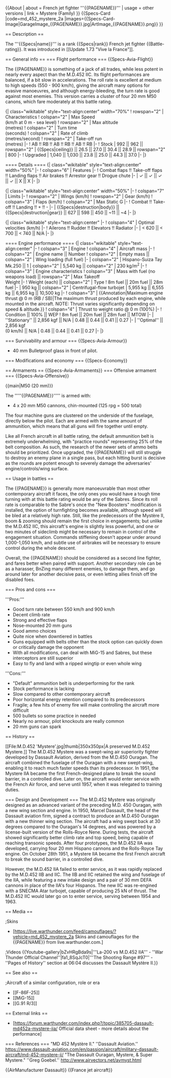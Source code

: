{{About
| about = French jet fighter '''{{PAGENAME}}'''
| usage = other versions
| link = Mystere (Family)
}}
{{Specs-Card
|code=md_452_mystere_2a
|images={{Specs-Card-Image|GarageImage_{{PAGENAME}}.jpg|ArtImage\_{{PAGENAME}}.png}}
}}

== Description ==

<!-- ''In the description, the first part should be about the history of and the creation and combat usage of the aircraft, as well as its key features. In the second part, tell the reader about the aircraft in the game. Insert a screenshot of the vehicle, so that if the novice player does not remember the vehicle by name, he will immediately understand what kind of vehicle the article is talking about.'' -->

The '''{{Specs|name}}''' is a rank {{Specs|rank}} French jet fighter {{Battle-rating}}. It was introduced in [[Update 1.73 "Vive la France"]].

== General info ==
=== Flight performance ===
{{Specs-Avia-Flight}}

<!-- ''Describe how the aircraft behaves in the air. Speed, manoeuvrability, acceleration and allowable loads - these are the most important characteristics of the vehicle.'' -->

The {{PAGENAME}} is something of a jack of all trades, while less potent in nearly every aspect than the M.D.452 IIC. Its flight performances are balanced, if a bit slow in accelerations. The roll rate is excellent at medium to high speeds (550 - 900 km/h), giving the aircraft many options for evasive manoeuvres, and although energy-bleeding, the turn rate is good against most enemies. This version carries a cluster of four 20 mm M50 canons, which fare moderately at this battle rating.

{| class="wikitable" style="text-align:center" width="70%"
! rowspan="2" | Characteristics
! colspan="2" | Max Speed<br>(km/h at 0 m - sea level)
! rowspan="2" | Max altitude<br>(metres)
! colspan="2" | Turn time<br>(seconds)
! colspan="2" | Rate of climb<br>(metres/second)
! rowspan="2" | Take-off run<br>(metres)
|-
! AB !! RB !! AB !! RB !! AB !! RB
|-
! Stock
| 992 || 962 || rowspan="2" | {{Specs|ceiling}} || 26.5 || 27.0 || 30.4 || 28.9 || rowspan="2" | 800
|-
! Upgraded
| 1,040 || 1,030 || 23.8 || 25.0 || 44.3 || 37.0
|-
|}

==== Details ====
{| class="wikitable" style="text-align:center" width="50%"
|-
! colspan="6" | Features
|-
! Combat flaps !! Take-off flaps !! Landing flaps !! Air brakes !! Arrestor gear !! Drogue chute
|-
| ✓ || ✓ || ✓ || ✓ || X || X <!-- ✓ -->
|-
|}

{| class="wikitable" style="text-align:center" width="50%"
|-
! colspan="7" | Limits
|-
! rowspan="2" | Wings (km/h)
! rowspan="2" | Gear (km/h)
! colspan="3" | Flaps (km/h)
! colspan="2" | Max Static G
|-
! Combat !! Take-off !! Landing !! + !! -
|-
| {{Specs|destruction|body}} || {{Specs|destruction|gear}} || 627 || 598 || 450 || ~11 || ~4
|-
|}

{| class="wikitable" style="text-align:center"
|-
! colspan="4" | Optimal velocities (km/h)
|-
! Ailerons !! Rudder !! Elevators !! Radiator
|-
| < 620 || < 700 || < 740 || N/A
|-
|}

==== Engine performance ====
{| class="wikitable" style="text-align:center"
|-
! colspan="3" | Engine
! colspan="4" | Aircraft mass
|-
! colspan="2" | Engine name || Number
! colspan="2" | Empty mass || colspan="2" | Wing loading (full fuel)
|-
| colspan="2" | Hispano-Suiza Tay Mk.250 || 1
| colspan="2" | 5,540 kg || colspan="2" | 230 kg/m<sup>2</sup>
|-
! colspan="3" | Engine characteristics
! colspan="3" | Mass with fuel (no weapons load) || rowspan="2" | Max Takeoff<br />Weight
|-
! Weight (each) || colspan="2" | Type
! 8m fuel || 20m fuel || 28m fuel
|-
| 950 kg || colspan="2" | Centrifugal-flow turbojet
| 5,955 kg || 6,555 kg || 6,955 kg || 10,500 kg
|-
! colspan="3" | {{Annotation|Maximum engine thrust @ 0 m (RB / SB)|The maximum thrust produced by each engine, while mounted in the aircraft. NOTE: Thrust varies significantly depending on speed & altitude.}}
! colspan="4" | Thrust to weight ratio @ 0 m (100%)
|-
! Condition || 100% || WEP
! 8m fuel || 20m fuel || 28m fuel || MTOW
|-
| ''Stationary'' || 2,856 kgf || N/A
| 0.48 || 0.44 || 0.41 || 0.27
|-
| ''Optimal'' || 2,856 kgf<br />(0 km/h) || N/A
| 0.48 || 0.44 || 0.41 || 0.27
|-
|}

=== Survivability and armour ===
{{Specs-Avia-Armour}}

<!-- ''Examine the survivability of the aircraft. Note how vulnerable the structure is and how secure the pilot is, whether the fuel tanks are armoured, etc. Describe the armour, if there is any, and also mention the vulnerability of other critical aircraft systems.'' -->

- 40 mm Bulletproof glass in front of pilot.

=== Modifications and economy ===
{{Specs-Economy}}

== Armaments ==
{{Specs-Avia-Armaments}}
=== Offensive armament ===
{{Specs-Avia-Offensive}}

<!-- ''Describe the offensive armament of the aircraft, if any. Describe how effective the cannons and machine guns are in a battle, and also what belts or drums are better to use. If there is no offensive weaponry, delete this subsection.'' -->

{{main|M50 (20 mm)}}

The '''''{{PAGENAME}}''''' is armed with:

- 4 x 20 mm M50 cannons, chin-mounted (125 rpg = 500 total)

The four machine guns are clustered on the underside of the fuselage, directly below the pilot. Each are armed with the same amount of ammunition, which means that all guns will fire together until empty.

Like all French aircraft in all battle rating, the default ammunition belt is extremely underwhelming, with "practice rounds" representing 25% of the belt composition. As such, the research of the newer sets of ammo belts should be prioritized. Once upgraded, the {{PAGENAME}} will still struggle to destroy an enemy plane in a single pass, but each hitting burst is decisive as the rounds are potent enough to severely damage the adversaries' engine/controls/wing surface.

== Usage in battles ==

<!-- ''Describe the tactics of playing in the aircraft, the features of using aircraft in a team and advice on tactics. Refrain from creating a "guide" - do not impose a single point of view, but instead, give the reader food for thought. Examine the most dangerous enemies and give recommendations on fighting them. If necessary, note the specifics of the game in different modes (AB, RB, SB).'' -->

The {{PAGENAME}} is generally more manoeuvrable than most other contemporary aircraft it faces, the only ones you would have a tough time turning with at this battle rating would be any of the Sabres. Since its roll rate is comparable to the Sabre's once the "New Boosters" modification is installed, the option of turnfighting becomes available, although speed will be bled at a relatively high rate. Still, like the predecessors of the Mystère II, boom & zooming should remain the first choice in engagements; but unlike the M.D.452 IIC, this aircraft's engine is slightly less powerful, and one or two minutes of sideclimb might be necessary to remain in control of the engagement situation. Commands stiffening doesn't appear under around 1,000-1,050 km/h, and subtle use of airbrakes will be necessary to ensure control during the whole descent.

Overall, the {{PAGENAME}} should be considered as a second line fighter, and fares better when paired with support. Another secondary role can be as a harasser, BnZing many different enemies, to damage them, and go around later for another decisive pass, or even letting allies finish off the disabled foes.

=== Pros and cons ===

<!-- ''Summarise and briefly evaluate the vehicle in terms of its characteristics and combat effectiveness. Mark its pros and cons in the bulleted list. Try not to use more than 6 points for each of the characteristics. Avoid using categorical definitions such as "bad", "good" and the like - use substitutions with softer forms such as "inadequate" and "effective".'' -->

'''Pros:'''

- Good turn rate between 550 km/h and 900 km/h
- Decent climb rate
- Strong and effective flaps
- Nose-mounted 20 mm guns
- Good ammo choices
- Quite nice when downtiered in battles
- Guns equipped with belts other than the stock option can quickly down or critically damage the opponent
- With all modifications, can deal with MiG-15 and Sabres, but these interceptors are still superior
- Easy to fly and land with a ripped wingtip or even whole wing

'''Cons:'''

- "Default" ammunition belt is underperforming for the rank
- Stock performance is lacking
- Slow compared to other contemporary aircraft
- Poor horizontal energy retention compared to its predecessors
- Fragile; a few hits of enemy fire will make controlling the aircraft more difficult
- 500 bullets so some practice in needed
- Nearly no armour, pilot knockouts are really common
- 20 mm guns can spark

== History ==

<!-- ''Describe the history of the creation and combat usage of the aircraft in more detail than in the introduction. If the historical reference turns out to be too long, take it to a separate article, taking a link to the article about the vehicle and adding a block "/History" (example: <nowiki>https://wiki.warthunder.com/(Vehicle-name)/History</nowiki>) and add a link to it here using the <code>main</code> template. Be sure to reference text and sources by using <code><nowiki><ref></ref></nowiki></code>, as well as adding them at the end of the article with <code><nowiki><references /></nowiki></code>. This section may also include the vehicle's dev blog entry (if applicable) and the in-game encyclopedia description (under <code><nowiki>=== In-game description ===</nowiki></code>, also if applicable).'' -->

[[File:M.D.452 'Mystere'.jpg|thumb|350x350px|A preserved M.D.452 Mystere.]]
The M.D.452 Mystere was a swept-wing air superiority fighter developed by Dassault Aviation, derived from the M.D.450 Ouragan. The aircraft combined the fuselage of the Ouragan with a new swept-wing, enabling it to reach much faster speeds than its predecessor. In 1951, the Mystere IIA became the first French-designed plane to break the sound barrier, in a controlled dive.<ref name=":0" /> Later on, the aircraft would enter service with the French Air force, and serve until 1957, when it was relegated to training duties.

=== Design and Development ===
The M.D.452 Mystere was originally designed as an advanced variant of the preceding M.D. 450 Ouragan, with a new wing section and engine. In 1950, Marcel Dassault, the head of the Dassault aviation firm, signed a contract to produce an M.D.450 Ouragan with a new thinner wing section.<ref name=":0" /> The aircraft had a wing swept back at 30 degrees compared to the Ouragan's 14 degrees, and was powered by a license-built version of the Rolls-Royce Nene. During tests, the aircraft showed significantly better climb rate and top speed, being capable of reaching transonic speeds. After four prototypes, the M.D.452 IIA was developed, carrying four 20 mm Hispano cannons and the Rolls-Royce Tay engine. On October 28th 1951, a Mystere IIA became the first French aircraft to break the sound barrier, in a controlled dive.<ref name=":1" />

However, the M.D.452 IIA failed to enter service, as it was rapidly replaced by the M.D.452 IIB and IIC. The IIB and IIC retained the wing and fuselage of the IIA, while featuring a new intake design and a pair of 30 mm DEFA cannons in place of the IIA's four Hispanos. The new IIC was re-engined with a SNECMA Atar turbojet, capable of producing 25 kN of thrust.<ref name=":1" /> The M.D.452 IIC would later go on to enter service, serving between 1954 and 1963.

== Media ==

<!-- ''Excellent additions to the article would be video guides, screenshots from the game, and photos.'' -->

;Skins

- [https://live.warthunder.com/feed/camouflages/?vehicle=md_452_mystere_2a Skins and camouflages for the {{PAGENAME}} from live.warthunder.com.]

;Videos
{{Youtube-gallery|bZvHRgBda9s|'''La-200 vs M.D.452 IIA''' - ''War Thunder Official Channel''|fa1_8SqJcT0|'''The Shooting Range #97''' - ''Pages of History'' section at 06:04 discusses the Dassault Mystère II.}}

== See also ==

<!-- ''Links to the articles on the War Thunder Wiki that you think will be useful for the reader, for example:''
* ''reference to the series of the aircraft;''
* ''links to approximate analogues of other nations and research trees.'' -->

;Aircraft of a similar configuration, role or era

- [[F-86F-25]]
- [[MiG-15]]
- [[G.91 R/3]]

== External links ==

<!-- ''Paste links to sources and external resources, such as:''
* ''topic on the official game forum;''
* ''other literature.'' -->

- [https://forum.warthunder.com/index.php?/topic/385705-dassault-md452a-mystere-iia/ Official data sheet - more details about the performance]

=== References ===
<references>
<ref name=":0">"MD 452 Mystère II." ''Dassault Aviation.'' https://www.dassault-aviation.com/en/passion/aircraft/military-dassault-aircraft/md-452-mystere-ii/</ref>
<ref name=":1">"The Dassault Ouragan, Mystere, & Super Mystere." ''Greg Goebel.'' http://www.airvectors.net/avmyst.html</ref>
</references>

{{AirManufacturer Dassault}}
{{France jet aircraft}}
